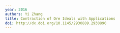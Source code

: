 ```yaml
---
year: 2016
authors: Yi Zhang
title: Contraction of Ore Ideals with Applications
doi: http://dx.doi.org/10.1145/2930889.2930890
---
```

